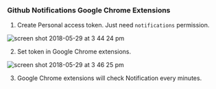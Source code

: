 ### Github Notifications Google Chrome Extensions
1. Create Personal access token. Just need `notifications` permission.

![screen shot 2018-05-29 at 3 44 24 pm](https://user-images.githubusercontent.com/9859310/40647920-537db07a-6357-11e8-8d89-1ead96a8481b.png)

2. Set token in Google Chrome extensions.

![screen shot 2018-05-29 at 3 46 25 pm](https://user-images.githubusercontent.com/9859310/40647984-798fe8dc-6357-11e8-88c6-5372e3fbd1c1.png)

3. Google Chrome extensions will check Notification every minutes.

